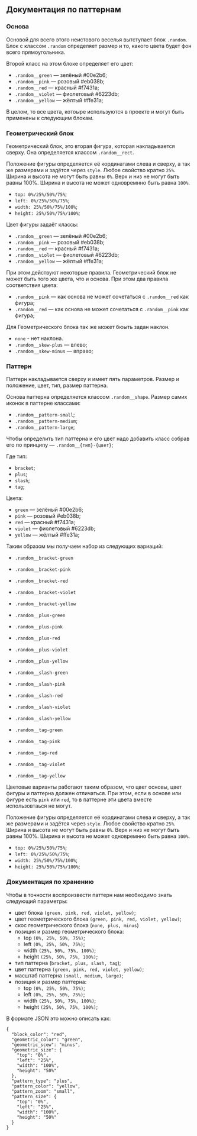 ## Документация по паттернам

### Основа

Основой для всего этого неистового веселья вытступает блок `.random`. Блок с классом `.random` определяет размер и то, какого цвета будет фон всего прямоугольника.

Второй класс на этом блоке определяет его цвет:
- `.random__green` — зелёный #00e2b6;
- `.random__pink` — розовый #eb038b;
- `.random__red` — красный #f7431a;
- `.random__violet` — фиолетовый #6223db;
- `.random__yellow` — жёлтый #ffe31a;

В целом, то все цвета, котоыре используются в проекте и могут быть применены к следующим блокам.

### Геометрический блок

Геометрический блок, это вторая фигура, которая накладывается сверху. Она определяется классом `.random__rect`.

Положение фигуры определяется её кординатами слева и сверху, а так же размерами и задётся через `style`. Любое свойство кратно `25%`. Ширина и высота не могут быть равны `0%`. Верх и низ не могут быть равны 100%. Ширина и высота не может одновремнно быть равна `100%`.

- `top: 0%/25%/50%/75%`;
- `left: 0%/25%/50%/75%`;
- `width: 25%/50%/75%/100%`;
- `height: 25%/50%/75%/100%`;

Цвет фигуры задаёт классы:
- `.random__green` — зелёный #00e2b6;
- `.random__pink` — розовый #eb038b;
- `.random__red` — красный #f7431a;
- `.random__violet` — фиолетовый #6223db;
- `.random__yellow` — жёлтый #ffe31a;

При этом действуют некоторые правила. Геометрический блок не может быть того же цвета, что и основа. При этом два правила соответствия цвета:

- `.random__pink` — как основа не может сочетаться с `.random__red` как фигура;
- `.random__red` — как основа не может сочетаться с `.random__pink` как фигура;

Для Геометрического блока так же может бюыть задан наклон.

- `none` - нет наклона.
- `.random__skew-plus` — влево;
- `.random__skew-minus` — вправо;

### Паттерн

Паттерн накладывается сверху и имеет пять параметров. Размер и положение, цвет, тип, размер паттерна.

Основа паттерна определяется классом `.random__shape`. Размер самих иконок в паттерне классами:
- `.random__pattern-small`;
- `.random__pattern-medium`;
- `.random__pattern-large`;

Чтобы определить тип паттерна и его цвет надо добавить класс собрав его по принципу — `.random__{тип}-{цвет}`;

Где тип:
- `bracket`;
- `plus`;
- `slash`;
- `tag`;

Цвета:
- `green` — зелёный #00e2b6;
- `pink` — розовый #eb038b;
- `red` — красный #f7431a;
- `violet` — фиолетовый #6223db;
- `yellow` — жёлтый #ffe31a;

Таким образом мы получаем набор из следующих вариаций:
- `.random__bracket-green`
- `.random__bracket-pink`
- `.random__bracket-red`
- `.random__bracket-violet`
- `.random__bracket-yellow`

- `.random__plus-green`
- `.random__plus-pink`
- `.random__plus-red`
- `.random__plus-violet`
- `.random__plus-yellow`

- `.random__slash-green`
- `.random__slash-pink`
- `.random__slash-red`
- `.random__slash-violet`
- `.random__slash-yellow`

- `.random__tag-green`
- `.random__tag-pink`
- `.random__tag-red`
- `.random__tag-violet`
- `.random__tag-yellow`

Цветовые варианты работают таким образом, что цвет основы, цвет фигуры и паттерна должен отличаться. При этом, если в основе или фигуре есть `pink` или `red`, то в паттерне эти цвета вместе использовтаься не могут.

Положение фигуры определяется её кординатами слева и сверху, а так же размерами и задётся через `style`. Любое свойство кратно `25%`. Ширина и высота не могут быть равны `0%`. Верх и низ не могут быть равны 100%. Ширина и высота не может одновремнно быть равна `100%`.

- `top: 0%/25%/50%/75%`;
- `left: 0%/25%/50%/75%`;
- `width: 25%/50%/75%/100%`;
- `height: 25%/50%/75%/100%`;


### Документация по хранению
Чтобы в точности воспроизвести паттерн нам необходимо знать следующий параметры:
- цвет блока `(green, pink, red, violet, yellow)`;
- цвет геометрического блока `(green, pink, red, violet, yellow)`;
- скос геометрического блока (`none, plus, minus`)
- позиция и размер геометрического блока:
  - top `(0%, 25%, 50%, 75%)`;
  - left `(0%, 25%, 50%, 75%)`;
  - width `(25%, 50%, 75%, 100%)`;
  - height `(25%, 50%, 75%, 100%)`;
- тип паттерна (`bracket, plus, slash, tag`);
- цвет паттерна `(green, pink, red, violet, yellow)`;
- масштаб паттерна `(small, medium, large)`;
- позиция и размер паттерна:
  - top `(0%, 25%, 50%, 75%)`;
  - left `(0%, 25%, 50%, 75%)`;
  - width `(25%, 50%, 75%, 100%)`;
  - height `(25%, 50%, 75%, 100%)`;

В формате JSON это можно описать как:

```
{
  "block_color": "red",
  "geometric_color": "green",
  "geometric_scew": "minus",
  "geometric_size": {
    "top": "0%",
    "left": "25%",
    "width": "100%",
    "height": "50%"
  },
  "pattern_type": "plus",
  "pattern_color": "yellow",
  "pattern_zoom": "small",
  "pattern_size": {
    "top": "0%",
    "left": "25%",
    "width": "100%",
    "height": "50%"
  }
}
```

